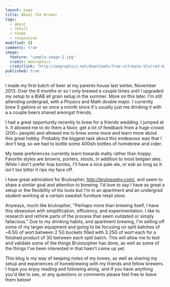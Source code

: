 ```yaml
---
layout: page
title: About the Brewer
tags: 
  - about
  - Jekyll
  - theme
  - responsive
modified: {}
comments: true
image: 
  feature: "sample-image-2.jpg"
  credit: WeGraphics
  creditlink: "http://wegraphics.net/downloads/free-ultimate-blurred-background-pack/"
published: true
---
```


I made my first batch of beer at my parents house last winter, November 2013. Over the 6 months or so I only brewed a couple times until I upgraded my setup to a BIAB all grain setup in the summer. More on this later. I'm still attending undergrad, with a Physics and Math double major. I currently brew 5 gallons or so once a month since it's usually just me drinking it with a a couple beers shared amongst friends.


I had a great opportunity recently to brew for a friends wedding. I jumped at it. It allowed me to do them a favor, get a lot of feedback from a huge crowd (200~ people) and allowed me to brew some more and learn more about this great hobby. Probably the biggest task about this endeavour was that I don't keg, so we had to bottle some 400ish bottles of homebrew and cider.


My taste preferences currently learn towards malty rather than hoppy. Favorite styles are browns, porters, stouts, in addition to most belgian ales. While I don't prefer hop bombs, I'll have a nice pale ale, or esb as long as it isn't too bitter it rips my face off.


I have great admiration for Brulospher, http://brulosophy.com/, and seem to share a similar goal and attention to brewing. I'd love to say I have as great a setup or the flexibility of his tools but I'm in an apartment and an undergrad student working at a certain swedish furniture retail store.


Anyways, much like brulospher, "Perhaps more than brewing itself, I have this obsession with simplification, efficiency, and experimentation. I like to research and rethink parts of the process that seem outdated or simply fallacious."  Due to my drinking habits, and apartment brewing, I'm selling off some of my larger equipment and going to be focusing on split batches of ~6.5G of wort between 2 5G buckets filled with 3.25G of wort each for a finished product of 3G between each split batch. This will allow me to test and validate some of the things Brulosopher has done, as well as some of the things I've been interested in that hasn't come up yet.


This blog is my way of keeping notes of my brews, as well as sharing my setup and experiences of homebrewing with my friends and fellow brewers. I hope you enjoy reading and following along, and If you have anything you'd like to see, or any questions or comments please feel free to leave them below!
